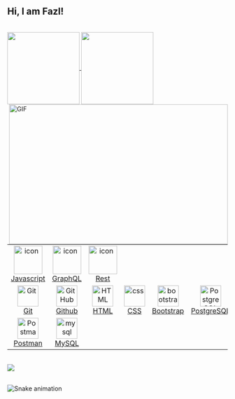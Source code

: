 ## Hi, I am Fazl! 
</br>

 <div>
  <a href="https://github.com/Fazliddin-Nasrullayev">
   <img align="center" height="165" src="https://github-readme-stats.vercel.app/api/top-langs/?username=Fazliddin-Nasrullayev&layout=compact&langs_count=16&theme=dracula"/>
  <img align="center" height="165" src="https://github-readme-stats.vercel.app/api?username=Fazliddin-Nasrullayev&show_icons=true&theme=dracula&include_all_commits=true&count_private=true&hide=issues"/>
</div>

  <!-- <div style="position:relative;width:fit-content;height:fit-content;">
      <iframe allow="autoplay;" allowfullscreen style="border:none" src="https://clipchamp.com/watch/Hv3l9YXUBbo/embed"
          width="640" height="360"></iframe>
  </div> -->
<div>
  <img align="right" alt="GIF" src="https://github.com/abhisheknaiidu/abhisheknaiidu/blob/master/code.gif?raw=true" width="500" height="320" />

<table>
</div>
  <tr>
    <td align="center" width="96">
        <img src="https://techstack-generator.vercel.app/js-icon.svg" alt="icon" width="65" height="65" />
      <br>Javascript
    </td>
    <td align="center" width="96">
        <img src="https://techstack-generator.vercel.app/graphql-icon.svg" alt="icon" width="65" height="65" />
      <br>GraphQL
    </td>
    <td align="center" width="96">
        <img src="https://techstack-generator.vercel.app/restapi-icon.svg" alt="icon" width="65" height="65" />
      <br>Rest
    </td>
  </tr>
  <tr>
    <td align="center" width="96"> 
        <img src="https://user-images.githubusercontent.com/25181517/192108372-f71d70ac-7ae6-4c0d-8395-51d8870c2ef0.png" width="48" height="48" alt="Git" />
      <br>Git
    </td>
    <td align="center" width="96">
        <img src="https://user-images.githubusercontent.com/25181517/192108374-8da61ba1-99ec-41d7-80b8-fb2f7c0a4948.png" width="48" height="48" alt="GitHub" />
      <br>Github
    </td>
    <td align="center"  width="96">
        <img src="https://skillicons.dev/icons?i=html" width="48" height="48" alt="HTML" />
      <br>HTML
    </td>
    <td align="center" width="96">
        <img src="https://skillicons.dev/icons?i=css" width="48" height="48" alt="css" />
      <br>CSS
    </td>
    <td align="center"  width="96">
        <img src="https://skillicons.dev/icons?i=bootstrap" width="48" height="48" alt="bootstrap" />
      <br>Bootstrap
    </td>
    <td align="center" width="96">
        <img src="https://skillicons.dev/icons?i=postgres" width="48" height="48" alt="PostgreSQL" />
      <br>PostgreSQL
    </td>
    <td align="center" width="96">
        <img src="https://skillicons.dev/icons?i=redis" width="48" height="48" alt="redis" />
      <br>redis
    </td>
  </tr>
 <tr>
        <td align="center" width="96">
        <img src="https://user-images.githubusercontent.com/25181517/192109061-e138ca71-337c-4019-8d42-4792fdaa7128.png" width="48" height="48" alt="Postman" />
      <br>Postman
    </td>
            <td align="center" width="96">
        <img src="https://skillicons.dev/icons?i=mysql" width="48" height="48" alt="mysql" />
      <br>MySQL
    </td>
 </tr>
</table>
  
</br>

<div> 
  <a href="https://t.me/Fazl2104" target="_blank"><img src="https://img.shields.io/badge/-Telegram-%230077B5?style=for-the-badge&logo=telegram&logoColor=white"  
  target='_blank'></a>
 </br>
</br>
 
  ![Snake animation](https://github.com/Fazliddin-Nasrullayev/Fazliddin-Nasrullayev/blob/output/github-contribution-grid-snake.svg)
 
</div>